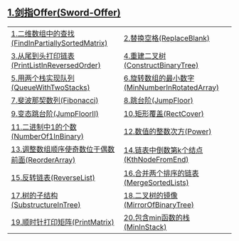 <h2><a href="https://github.com/wuping5719/Algorithm/tree/master/1-Sword-Offer">
   1.剑指Offer(Sword-Offer)</a></h2>

<table>
  <tr>
    <td>
      <a href="https://github.com/wuping5719/Algorithm/blob/master/1-Sword-Offer/1-FindInPartiallySortedMatrix.java">
      1.二维数组中的查找(FindInPartiallySortedMatrix)</a>
    </td>
    <td>
      <a href="https://github.com/wuping5719/Algorithm/blob/master/1-Sword-Offer/2-ReplaceBlank.java">
      2.替换空格(ReplaceBlank)</a>
    </td>
  </tr>
  <tr>
    <td>
      <a href="https://github.com/wuping5719/Algorithm/tree/master/1-Sword-Offer/1-5-PrintListInReversedOrder_05">
      3.从尾到头打印链表(PrintListInReversedOrder)</a>
    </td>
    <td>
      <a href="https://github.com/wuping5719/Algorithm/tree/master/1-Sword-Offer/1-6-ConstructBinaryTree_06">
      4.重建二叉树(ConstructBinaryTree)</a>
    </td>
  </tr>
  <tr>
     <td>
      <a href="https://github.com/wuping5719/Algorithm/tree/master/1-Sword-Offer/1-7-QueueWithTwoStacks_07">
      5.用两个栈实现队列(QueueWithTwoStacks)</a>
    </td>
    <td>
      <a href="https://github.com/wuping5719/Algorithm/blob/master/1-Sword-Offer/1-8-MinNumberInRotatedArray_08.java">
      6.旋转数组的最小数字(MinNumberInRotatedArray)</a>
    </td>
  </tr>
  <tr>
    <td>
      <a href="https://github.com/wuping5719/Algorithm/tree/master/1-Sword-Offer/1-9-Fibonacci_09">
      7.斐波那契数列(Fibonacci)</a>
    </td>
    <td>
      <a href="https://github.com/wuping5719/Algorithm/blob/master/1-Sword-Offer/1-9-Fibonacci_09/1-9-2-JumpFloor_09.java">
      8.跳台阶(JumpFloor)</a>
    </td>
  </tr>
  <tr>
    <td>
      <a href="https://github.com/wuping5719/Algorithm/blob/master/1-Sword-Offer/1-9-Fibonacci_09/1-9-3-JumpFloorII_09.java">
      9.变态跳台阶(JumpFloorII)</a>
    </td>
    <td>
      <a href="https://github.com/wuping5719/Algorithm/blob/master/1-Sword-Offer/1-9-Fibonacci_09/1-9-4-RectCover_09.java">
      10.矩形覆盖(RectCover)</a>
    </td>
  </tr>
  <tr>
    <td>
      <a href="https://github.com/wuping5719/Algorithm/blob/master/1-Sword-Offer/1-10-NumberOf1InBinary_10.java">
      11.二进制中1的个数(NumberOf1InBinary)</a>
    </td>
    <td>
      <a href="https://github.com/wuping5719/Algorithm/blob/master/1-Sword-Offer/1-11-Power_11.java">
      12.数值的整数次方(Power)</a>
    </td>
  </tr>
  <tr>
    <td>
      <a href="https://github.com/wuping5719/Algorithm/blob/master/1-Sword-Offer/1-14-ReorderArray_14.java">
      13.调整数组顺序使奇数位于偶数前面(ReorderArray)</a>
    </td>
    <td>
      <a href="https://github.com/wuping5719/Algorithm/blob/master/1-Sword-Offer/1-15-KthNodeFromEnd_15.java">
      14.链表中倒数第k个结点(KthNodeFromEnd)</a>
    </td>
  </tr>
  <tr>
    <td>
      <a href="https://github.com/wuping5719/Algorithm/blob/master/1-Sword-Offer/1-16-ReverseList_16.java">
      15.反转链表(ReverseList)</a>
    </td>
    <td>
      <a href="https://github.com/wuping5719/Algorithm/blob/master/1-Sword-Offer/1-17-MergeSortedLists_17.java">
      16.合并两个排序的链表(MergeSortedLists)</a>
    </td>
  </tr>
  <tr>
    <td>
      <a href="https://github.com/wuping5719/Algorithm/blob/master/1-Sword-Offer/1-18-SubstructureInTree_18.java">
      17.树的子结构(SubstructureInTree)</a>
    </td>
    <td>
      <a href="https://github.com/wuping5719/Algorithm/blob/master/1-Sword-Offer/1-19-MirrorOfBinaryTree_19.java">
      18.二叉树的镜像(MirrorOfBinaryTree)</a>
    </td>
  </tr>
  <tr>
    <td>
      <a href="https://github.com/wuping5719/Algorithm/blob/master/1-Sword-Offer/1-20-PrintMatrix_20.java">
      19.顺时针打印矩阵(PrintMatrix)</a>
    </td>
    <td>
      <a href="https://github.com/wuping5719/Algorithm/blob/master/1-Sword-Offer/1-21-MinInStack_21.java">
      20.包含min函数的栈(MinInStack)</a>
    </td>
  </tr>
</table>

